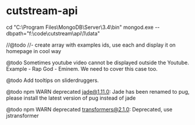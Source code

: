 # cutstream-api



cd "C:\Program Files\MongoDB\Server\3.4\bin"
mongod.exe --dbpath="f:\code\cutstream\api\1\data"


//@todo 
//- create array with examples ids, use each and display it on homepage in cool way

@todo
Sometimes youtube video cannot be displayed outside the Youtube.
Example - Rap God - Eminem. We need to cover this case too.

@todo
Add tooltips on sliderdruggers.

@todo 
npm WARN deprecated jade@1.11.0: Jade has been renamed to pug, please install the latest version of pug instead of jade

@todo 
npm WARN deprecated transformers@2.1.0: Deprecated, use jstransformer
